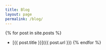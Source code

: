 ```yaml
---
title: Blog
layout: page
permalink: /blog/
---
```


{% for post in site.posts %}
- [{{ post.title }}]({{ post.url }})
{% endfor %}

